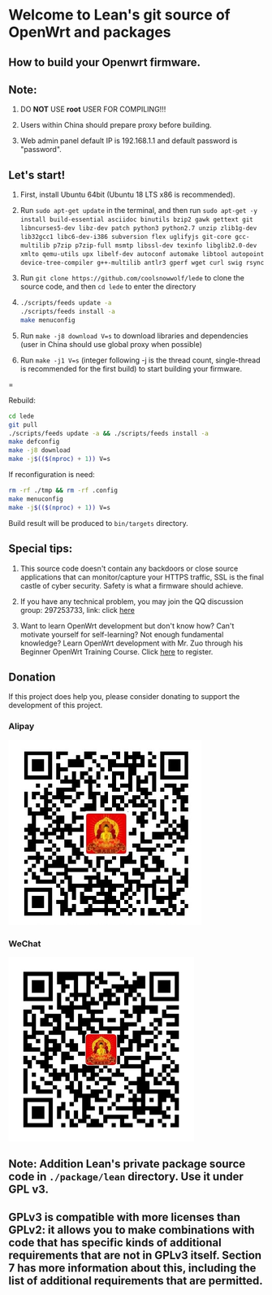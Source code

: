 Welcome to Lean's git source of OpenWrt and packages
=

How to build your Openwrt firmware.
-
Note:
--
1. DO **NOT** USE **root** USER FOR COMPILING!!!

2. Users within China should prepare proxy before building.

3. Web admin panel default IP is 192.168.1.1 and default password is "password".

Let's start!
---
1. First, install Ubuntu 64bit (Ubuntu 18 LTS x86 is recommended).

2. Run `sudo apt-get update` in the terminal, and then run
    `
    sudo apt-get -y install build-essential asciidoc binutils bzip2 gawk gettext git libncurses5-dev libz-dev patch python3 python2.7 unzip zlib1g-dev lib32gcc1 libc6-dev-i386 subversion flex uglifyjs git-core gcc-multilib p7zip p7zip-full msmtp libssl-dev texinfo libglib2.0-dev xmlto qemu-utils upx libelf-dev autoconf automake libtool autopoint device-tree-compiler g++-multilib antlr3 gperf wget curl swig rsync
    `

3. Run `git clone https://github.com/coolsnowwolf/lede` to clone the source code, and then `cd lede` to enter the directory

4. ```bash
   ./scripts/feeds update -a
   ./scripts/feeds install -a
   make menuconfig
   ```

5. Run `make -j8 download V=s` to download libraries and dependencies (user in China should use global proxy when possible)

6. Run `make -j1 V=s` (integer following -j is the thread count, single-thread is recommended for the first build) to start building your firmware.

=

Rebuild:
```bash
cd lede
git pull
./scripts/feeds update -a && ./scripts/feeds install -a
make defconfig
make -j8 download
make -j$(($(nproc) + 1)) V=s
```

If reconfiguration is need:
```bash
rm -rf ./tmp && rm -rf .config
make menuconfig
make -j$(($(nproc) + 1)) V=s
```

Build result will be produced to `bin/targets` directory.

Special tips:
------
1. This source code doesn't contain any backdoors or close source applications that can monitor/capture your HTTPS traffic, SSL is the final castle of cyber security. Safety is what a firmware should achieve.

2. If you have any technical problem, you may join the QQ discussion group: 297253733, link: click [here](https://jq.qq.com/?_wv=1027&k=5yCRuXL)

3. Want to learn OpenWrt development but don't know how? Can't motivate yourself for self-learning? Not enough fundamental knowledge? Learn OpenWrt development with Mr. Zuo through his Beginner OpenWrt Training Course. Click [here](http://forgotfun.org/2018/04/openwrt-training-2018.html) to register.


## Donation

If this project does help you, please consider donating to support the development of this project.

### Alipay

![alipay](doc/alipay_donate.jpg)

### WeChat

![wechat](doc/wechat_donate.jpg)

## Note: Addition Lean's private package source code in `./package/lean` directory. Use it under GPL v3.

## GPLv3 is compatible with more licenses than GPLv2: it allows you to make combinations with code that has specific kinds of additional requirements that are not in GPLv3 itself. Section 7 has more information about this, including the list of additional requirements that are permitted.
